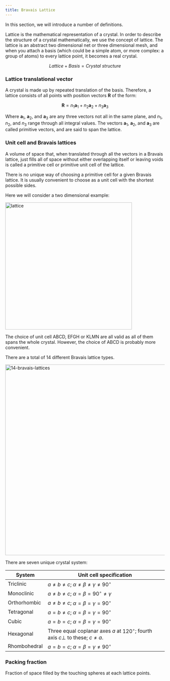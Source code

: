 ```yaml
---
title: Bravais Lattice
---
```


In this section, we will introduce a number of definitions.

Lattice is the mathematical representation of a crystal. In order to describe
the structure of a crystal mathematically, we use the concept of lattice. The
lattice is an abstract two dimensional net or three dimensional mesh, and when
you attach a basis (which could be a simple atom, or more complex: a group of
atoms) to every lattice point, it becomes a real crystal.

$$
Lattice + Basis = Crystal~structure
$$

### Lattice translational vector
A crystal is made up by repeated translation of the basis. Therefore, a lattice
consists of all points with position vectors $\textbf{R}$ of the form:

$$
\textbf{R} = n_1\textbf{a}_1 + n_2\textbf{a}_2 + n_3\textbf{a}_3
$$

Where $\textbf{a}_1$, $\textbf{a}_2$, and $\textbf{a}_3$ are any three vectors
not all in the same plane, and $n_1$, $n_2$, and $n_3$ range through all
integral values. The vectors $\textbf{a}_1$, $\textbf{a}_2$, and $\textbf{a}_3$
are called primitive vectors, and are said to span the lattice.

### Unit cell and Bravais lattices
A volume of space that, when translated through all the vectors in a Bravais
lattice, just fills all of space without either overlapping itself or leaving
voids is called a primitive cell or primitive unit cell of the lattice.

There is no unique way of choosing a primitive cell for a given Bravais lattice.
It is usually convenient to choose as a unit cell with the shortest possible
sides.

Here we will consider a two dimensional example:

<picture>
  <source type="image/webp" srcSet={require("/img/lattice.webp").default} />
  <img src={require("/img/lattice.png").default} alt="lattice" width="400px" />
</picture>

The choice of unit cell ABCD, EFGH or KLMN are all valid as all of them spans
the whole crystal. However, the choice of ABCD is probably more convenient.

There are a total of 14 different Bravais lattice types.

<picture>
  <source type="image/webp" srcSet={require("/img/14-bravais-lattices.webp").default} />
  <img src={require("/img/14-bravais-lattices.png").default} alt="14-bravais-lattices" width="600px" />
</picture>

There are seven unique crystal system:

System       | Unit cell specification
------------ | -----------------------
Triclinic    | $a \neq b \neq c$; $\alpha \neq \beta \neq \gamma \neq 90^\circ$
Monoclinic   | $a \neq b \neq c$; $\alpha = \beta = 90^\circ \neq \gamma$
Orthorhombic | $a \neq b \neq c$; $\alpha = \beta = \gamma = 90^\circ$
Tetragonal   | $a = b \neq c$; $\alpha = \beta = \gamma = 90^\circ$
Cubic        | $a = b = c$; $\alpha = \beta = \gamma = 90^\circ$
Hexagonal    | Three equal coplanar axes $a$ at $120^\circ$; fourth axis $c \perp$ to these; $c \neq a$.
Rhombohedral | $a = b = c$; $\alpha = \beta = \gamma \neq 90^\circ$


### Packing fraction
Fraction of space filled by the touching spheres at each lattice points.
